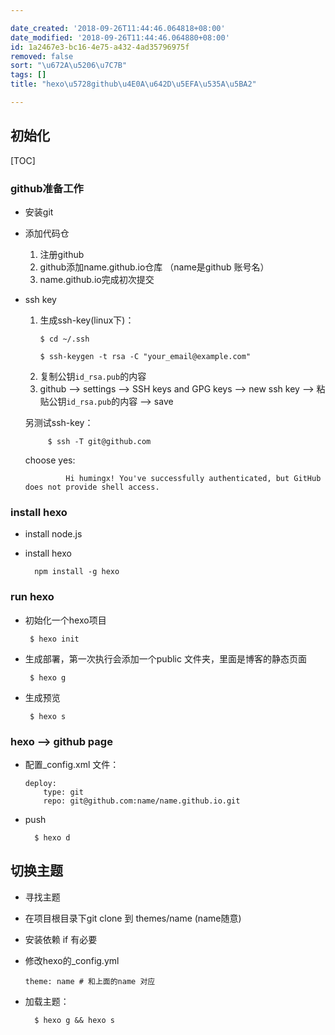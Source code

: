 ```yaml
---

date_created: '2018-09-26T11:44:46.064818+08:00'
date_modified: '2018-09-26T11:44:46.064880+08:00'
id: 1a2467e3-bc16-4e75-a432-4ad35796975f
removed: false
sort: "\u672A\u5206\u7C7B"
tags: []
title: "hexo\u5728github\u4E0A\u642D\u5EFA\u535A\u5BA2"

---
```



## 初始化

[TOC]

### github准备工作
- 安装git
- 添加代码仓
    1. 注册github
    2. github添加name.github.io仓库 （name是github 账号名）
    1. name.github.io完成初次提交

-  ssh key

    1. 生成ssh-key(linux下)：
        ```
        $ cd ~/.ssh

        $ ssh-keygen -t rsa -C "your_email@example.com"
        ```
    1. 复制公钥`id_rsa.pub`的内容
    2. github --> settings --> SSH keys and GPG keys --> new ssh key --> 粘贴公钥`id_rsa.pub`的内容 --> save

    另测试ssh-key：

            $ ssh -T git@github.com

    choose yes:

                Hi humingx! You've successfully authenticated, but GitHub does not provide shell access.

###  install hexo
- install node.js
- install hexo

        npm install -g hexo

### run hexo
-  初始化一个hexo项目

        $ hexo init

-  生成部署，第一次执行会添加一个public 文件夹，里面是博客的静态页面

        $ hexo g
-  生成预览

        $ hexo s

### hexo --> github page

- 配置_config.xml 文件：

    ```
    deploy:
        type: git
        repo: git@github.com:name/name.github.io.git
    ```
- push

        $ hexo d



## 切换主题
- 寻找主题
- 在项目根目录下git clone 到 themes/name  (name随意)
- 安装依赖 if 有必要
- 修改hexo的_config.yml

    ```
    theme: name # 和上面的name 对应
    ```
- 加载主题：

        $ hexo g && hexo s
